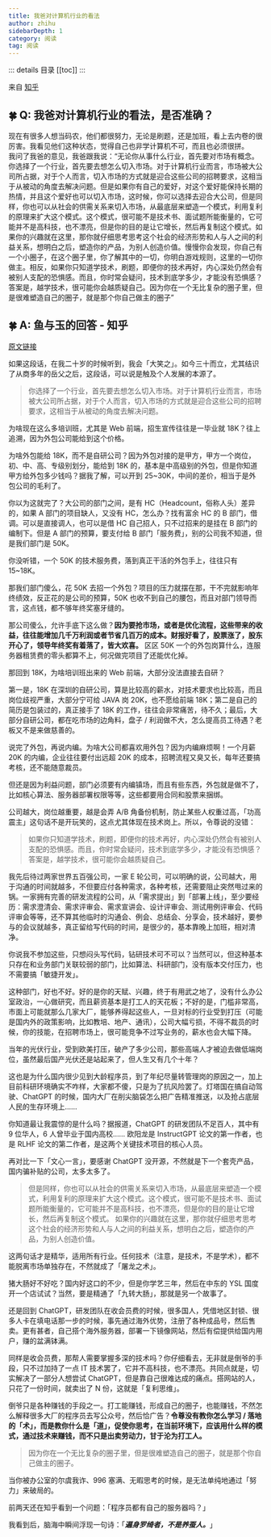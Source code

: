 ```yaml
---
title: 我爸对计算机行业的看法
author: zhihu
sidebarDepth: 1
category: 阅读
tag: 阅读
---
```


::: details 目录
[[toc]]
:::



来自 [知乎](https://www.zhihu.com/question/586112871)


## 🍀 Q: 我爸对计算机行业的看法，是否准确？

现在有很多人想当码农，他们都很努力，无论是刷题，还是加班，看上去内卷的很厉害。我看见他们这种状态，觉得自己也非学计算机不可，而且也必须很拼。  
我问了我爸的意见，我爸跟我说：“无论你从事什么行业，首先要对市场有概念。你选择了一个行业，首先要去想怎么切入市场。对于计算机行业而言，市场被大公司所占据，对于个人而言，切入市场的方式就是迎合这些公司的招聘要求，这相当于从被动的角度去解决问题。但是如果你有自己的爱好，对这个爱好能保持长期的热情，并且这个爱好也可以切入市场，这时候，你可以选择去迎合大公司，但是同样，你也可以从社会的供需关系来切入市场，从最底层来塑造一个模式，利用复利的原理来扩大这个模式。这个模式，很可能不是技术书、面试题所能衡量的，它可能并不是高科技，也不漂亮，但是你的目的是让它增长，然后再复制这个模式。如果你的兴趣就在这里，那你就仔细思考思考这个社会的经济形势和人与人之间的利益关系，想明白之后，塑造你的产品，为别人创造价值。慢慢你会发现，你自己有一个小圈子，在这个圈子里，你了解其中的一切，你明白游戏规则，这里的一切你做主。相反，如果你只知道学技术，刷题，即便你的技术再好，内心深处仍然会有被别人支配的恐惧感。而且，你时常会疑问，技术到底学多少，才能没有恐惧感？答案是，越学技术，很可能你会越质疑自己。因为你在一个无比复杂的圈子里，但是很难塑造自己的圈子，就是那个你自己做主的圈子”


## 🍀 A: 鱼与玉的回答 - 知乎

[原文链接](https://www.zhihu.com/question/586112871/answer/2948386432)

如果这段话，在我二十岁的时候听到，我会「大笑之」。如今三十而立，尤其结识了从商多年的岳父之后，这段话，可以说是触及个人发展的本源了。

> 你选择了一个行业，首先要去想怎么切入市场。对于计算机行业而言，市场被大公司所占据，对于个人而言，切入市场的方式就是迎合这些公司的招聘要求，这相当于从被动的角度去解决问题。

为啥现在这么多培训班，尤其是 Web 前端，招生宣传往往是一毕业就 18K？往上追溯，因为外包公司能给到这个价格。

为啥外包能给 18K，而不是自研公司？因为外包对接的是甲方，甲方一个岗位，初、中、高、专级别划分，能给到 18K 的，基本是中高级别的外包，但是你知道甲方给外包多少钱吗？据我了解，可以开到 25~30K，中间的差价，相当于是外包公司的毛利了。

你以为这就完了？大公司的部门之间，是有 HC（Headcount，俗称人头）差异的，如果 A 部门的项目缺人，又没有 HC，怎么办？找有富余 HC 的 B 部门，借调。可以是直接调人，也可以是借 HC 自己招人，只不过招来的是挂在 B 部门的编制下。但是 A 部门的预算，要支付给 B 部门「服务费」，别的公司我不知道，但是我们部门是 50K。

你没听错，一个 50K 的技术服务费，落到真正干活的外包手上，往往只有 15~18K。

那我们部门傻么，花 50K 去招一个外包？项目的压力就摆在那，干不完就影响年终绩效，反正花的是公司的预算，50K 也收不到自己的腰包，而且对部门领导而言，这点钱，都不够年终奖塞牙缝的。

那公司傻么，允许手底下这么做？**因为要抢市场，或者是优化流程，这些带来的收益，往往能增加几千万利润或者节省几百万的成本。财报好看了，股票涨了，股东开心了，领导年终奖有着落了，皆大欢喜。** 区区 50K 一个的外包岗算什么，连服务器租赁费的零头都算不上，何况做完项目了还能优化掉。



那回到 18K，为啥培训班出来的 Web 前端，大部分没法直接去自研？

第一是，18K 在深圳的自研公司，算是比较高的薪水，对技术要求也比较高，而且岗位歧视严重，大部分宁可给 JAVA 岗 20K，也不愿给前端 18K；第二是自己的简历是包装过的，真正接手了 18K 的工作，往往会非常痛苦，待不久；最后，大部分自研公司，都在吃市场的边角料，盘子 / 利润做不大，怎么提高员工待遇？老板又不是来做慈善的。



说完了外包，再说内编。为啥大公司都喜欢用外包？因为内编麻烦啊！一个月薪 20K 的内编，企业往往要付出远超 20K 的成本，招聘流程又臭又长，每年还要搞考核，还不能随意裁员。

但还是因为利益问题，部门必须要有内编镇场，而且有些东西，外包就是做不了，比如核心算法、服务器部署权限等等，这些都要用合同和股票来捆绑。

公司越大，岗位越重要，越是会弄 A/B 角备份机制，防止某些人权重过高，「功高震主」这句话不是开玩笑的，这点尤其体现在技术岗上。所以，令尊说的没错：

> 如果你只知道学技术，刷题，即便你的技术再好，内心深处仍然会有被别人支配的恐惧感。而且，你时常会疑问，技术到底学多少，才能没有恐惧感？答案是，越学技术，很可能你会越质疑自己。

我先后待过两家世界五百强公司，一家 E 轮公司，可以明确的说，公司越大，用于沟通的时间就越多，不但要应付各种需求，各种考核，还需要阻止突然甩过来的锅。一家拥有完善的研发流程的公司，从「需求提出」到「部署上线」，至少要经历：需求澄清会、需求评审会、需求宣讲会、设计评审会、测试用例评审会、代码评审会等等，还不算其他临时的沟通会、例会、总结会、分享会，技术越好，要参与的会议就越多，真正留给写代码的时间，是很少的，基本靠晚上加班，相对清净。

你说我不参加这些，只想闷头写代码，钻研技术可不可以？当然可以，但这种基本只存在和业务部门关联较弱的部门，比如算法、科研部门，没有版本交付压力，也不需要搞「敏捷开发」。

这种部门，好也不好。好的是你的天赋、兴趣，终于有用武之地了，没有什么办公室政治，一心做研究，而且薪资基本是打工人的天花板；不好的是，门槛非常高，市面上可能就那么几家大厂，能够养得起这些人，一旦对标的行业受到打压（可能是国内外的政策影响，比如教培、地产、通讯），公司大幅亏损，不得不裁员的时候，你的技能，在招聘市场上，很可能竞争不过写业务的，薪水也会大幅下降。

当年的光伏行业，受到欧美打压，破产了多少公司，那些高端人才被迫去做低端岗位，虽然最后国产光伏还是站起来了，但人生又有几个十年？

这也是为什么国内很少见到大龄程序员，到了年纪尽量转管理岗的原因之一，加上目前科研环境确实不咋样，大家都不傻，只是为了抗风险罢了。灯塔国在搞自动驾驶、ChatGPT 的时候，国内大厂在削尖脑袋怎么把广告精准推送，以及抢占底层人民的生存环境上……

你知道最让我震惊的是什么吗？据报道，ChatGPT 的研发团队不足百人，其中有 9 位华人，6 人曾毕业于国内高校…… 欧阳龙是 InstructGPT 论文的第一作者，也是 RLHF 论文的第二作者，是这两个关键技术项目的核心人员。

再对比一下「文心一言」，要感谢 ChatGPT 没开源，不然就是下一个套壳产品，国内骗补贴的公司，太多太多了。



> 但是同样，你也可以从社会的供需关系来切入市场，从最底层来塑造一个模式，利用复利的原理来扩大这个模式。这个模式，很可能不是技术书、面试题所能衡量的，它可能并不是高科技，也不漂亮，但是你的目的是让它增长，然后再复制这个模式。
> 如果你的兴趣就在这里，那你就仔细思考思考这个社会的经济形势和人与人之间的利益关系，想明白之后，塑造你的产品，为别人创造价值。

这两句话才是精华，适用所有行业。任何技术（注意，是技术，不是学术），都不能脱离市场单独存在，不然就成了「屠龙之术」。

猪大肠好不好吃？国内好这口的不少，但是你学艺三年，然后在中东的 YSL 国度开一个店试试？当然，要是精通了「九转大肠」，那就是另一个故事了。

还是回到 ChatGPT，研发团队在收会员费的时候，很多国人，凭借地区封锁、很多人卡在填电话那一步的时候，事先通过海外优势，注册了各种成品号，然后售卖。更有甚者，自己搭个海外服务器，部署一下镜像网站，然后有偿提供给国内用户，赚的盆满钵满。

同样是收会员费，那帮人需要掌握多深的技术吗？你仔细看去，无非就是倒爷的手段，只不过加持了一点 IT 技术罢了，它并不高科技，也不漂亮。共同点就是，切实解决了一部分人想尝试 ChatGPT，但是靠自己很难达成的痛点。搭网站的人，只花了一份时间，就卖出了 N 份，这就是「复利思维」。

倒爷只是各种赚钱的手段之一。打工能赚钱，形成自己的圈子，也能赚钱，不然怎么解释很多大厂的程序员去写公众号，然后恰广告？**令尊没有教你怎么学习 / 落地的「术」，而是教你什么是「道」，促使你思考，在当前环境下，应该用什么样的模式，通过技术来赚钱，而不只是出卖劳动力，甘于沦为打工人。**

> 因为你在一个无比复杂的圈子里，但是很难塑造自己的圈子，就是那个你自己做主的圈子。

当你被办公室的尔虞我诈、996 塞满、无暇思考的时候，是无法单纯地通过「努力」来破局的。

前两天还在知乎看到一个问题：「程序员都有自己的服务器吗？」

我看到后，脑海中瞬间浮现一句诗：「***遍身罗绮者，不是养蚕人。***」

